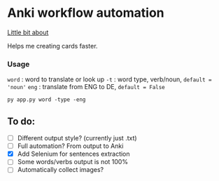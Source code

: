 # Anki workflow automation

[Little bit about](https://www.peterhrncirik.com/blog/automating-my-anki-workflow/)

Helps me creating cards faster.

### Usage

`word` : word to translate or look up
`-t` :  word type, verb/noun, `default = 'noun'`
`eng` : translate from ENG to DE, `default = False`

`py app.py word -type -eng`

## To do:

* [ ] Different output style? (currently just .txt)
* [ ] Full automation? From output to Anki
* [x] Add Selenium for sentences extraction
* [ ] Some words/verbs output is not 100%
* [ ] Automatically collect images?
